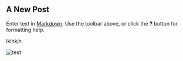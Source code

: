 ## A New Post

Enter text in [Markdown](http://daringfireball.net/projects/markdown/). Use the toolbar above, or click the **?** button for formatting help.

lklhkjh

![test]({{site.baseurl}}/assets/images/boris-postits.jpg)



